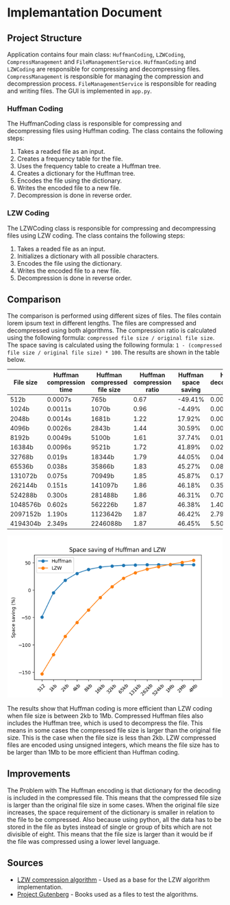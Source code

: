 # Implemantation Document

## Project Structure

Application contains four main class: `HuffmanCoding`, `LZWCoding`, `CompressManagement` and `FileManagementService`. `HuffmanCoding` and `LZWCoding` are responsible for compressing and decompressing files. `CompressManagement` is responsible for managing the compression and decompression process. `FileManagementService` is responsible for reading and writing files. The GUI is implemented in `app.py`.

### Huffman Coding

The HuffmanCoding class is responsible for compressing and decompressing files using Huffman coding. The class contains the following steps:

1. Takes a readed file as an input.
2. Creates a frequency table for the file.
3. Uses the frequency table to create a Huffman tree.
4. Creates a dictionary for the Huffman tree.
5. Encodes the file using the dictionary.
6. Writes the encoded file to a new file.
7. Decompression is done in reverse order.

### LZW Coding

The LZWCoding class is responsible for compressing and decompressing files using LZW coding. The class contains the following steps:

1. Takes a readed file as an input.
2. Initializes a dictionary with all possible characters.
3. Encodes the file using the dictionary.
4. Writes the encoded file to a new file.
5. Decompression is done in reverse order.

## Comparison

The comparison is performed using different sizes of files. The files contain lorem ipsum text in different lengths. The files are compressed and decompressed using both algorithms. The compression ratio is calculated using the following formula: `compressed file size / original file size`. The space saving is calculated using the following formula: `1 - (compressed file size / original file size) * 100`. The results are shown in the table below.

| File size | Huffman compression time | Huffman compressed file size | Huffman compression ratio | Huffman space saving | Huffman decompression time | LZW compression time | LZW compressed file size | LZW compression ratio | LZW space saving | LZW decompression time |
| --------- | ------------------------ | ---------------------------- | ------------------------- | -------------------- | -------------------------- | -------------------- | ------------------------ | --------------------- | ---------------- | ---------------------- |
| 512b      | 0.0007s                  | 765b                         | 0.67                      | -49.41%              | 0.0008s                    | 0.00033s             | 1296b                    | 0.40                  | -153.13%         | 0.0003s                |
| 1024b     | 0.0011s                  | 1070b                        | 0.96                      | -4.49%               | 0.0014s                    | 0.00055s             | 2228b                    | 0.46                  | -117.60%         | 0.0003s                |
| 2048b     | 0.0014s                  | 1681b                        | 1.22                      | 17.92%               | 0.0028s                    | 0.0010s              | 3780b                    | 0.54                  | -84.57%          | 0.0006s                |
| 4096b     | 0.0026s                  | 2843b                        | 1.44                      | 30.59%               | 0.0059s                    | 0.0018s              | 6524b                    | 0.63                  | -59.28%          | 0.0012s                |
| 8192b     | 0.0049s                  | 5100b                        | 1.61                      | 37.74%               | 0.011s                     | 0.0033s              | 11148b                   | 0.73                  | -36.08%          | 0.0017s                |
| 16384b    | 0.0096s                  | 9521b                        | 1.72                      | 41.89%               | 0.022s                     | 0.0064s              | 18592b                   | 0.88                  | -13.48%          | 0.0028s                |
| 32768b    | 0.019s                   | 18344b                       | 1.79                      | 44.05%               | 0.044s                     | 0.012s               | 30672b                   | 1.07                  | 6.40%            | 0.0044s                |
| 65536b    | 0.038s                   | 35866b                       | 1.83                      | 45.27%               | 0.088s                     | 0.024s               | 51228b                   | 1.28                  | 21.83%           | 0.0079s                |
| 131072b   | 0.075s                   | 70949b                       | 1.85                      | 45.87%               | 0.179s                     | 0.049s               | 89324b                   | 1.47                  | 31.85%           | 0.014s                 |
| 262144b   | 0.151s                   | 141097b                      | 1.86                      | 46.18%               | 0.356s                     | 0.089s               | 162008b                  | 1.62                  | 38.20%           | 0.024s                 |
| 524288b   | 0.300s                   | 281488b                      | 1.86                      | 46.31%               | 0.703s                     | 0.207s               | 299232b                  | 1.75                  | 42.92%           | 0.050s                 |
| 1048576b  | 0.602s                   | 562226b                      | 1.87                      | 46.38%               | 1.402s                     | 0.436s               | 556516b                  | 1.88                  | 46.93%           | 0.107s                 |
| 2097152b  | 1.190s                   | 1123642b                     | 1.87                      | 46.42%               | 2.796s                     | 0.737s               | 1035168b                 | 2.03                  | 50.63%           | 0.171s                 |
| 4194304b  | 2.349s                   | 2246088b                     | 1.87                      | 46.45%               | 5.504s                     | 1.552s               | 1919708b                 | 2.18                  | 54.23%           | 0.345s                 |

![Space saving graph](images/space_saving.png)

The results show that Huffman coding is more efficient than LZW coding when file size is between 2kb to 1Mb. Compressed Huffman files also includes the Huffman tree, which is used to decompress the file. This means in some cases the compressed file size is larger than the original file size. This is the case when the file size is less than 2kb. LZW compressed files are encoded using unsigned integers, which means the file size has to be larger than 1Mb to be more efficient than Huffman coding.

## Improvements

The Problem with The Huffman encoding is that dictionary for the decoding is included in the compressed file. This means that the compressed file size is larger than the original file size in some cases. When the original file size increases, the space requirement of the dictionary is smaller in relation to the file to be compressed. Also because using python, all the data has to be stored in the file as bytes instead of single or group of bits which are not divisible of eight. This means that the file size is larger than it would be if the file was compressed using a lower level language.

## Sources

- [LZW compression algorithm](https://rosettacode.org/wiki/LZW_compression#Python) - Used as a base for the LZW algorithm implementation.
- [Project Gutenberg](https://www.gutenberg.org) - Books used as a files to test the algorithms.
